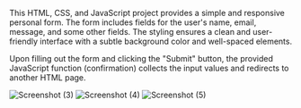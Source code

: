 This HTML, CSS, and JavaScript project provides a simple and responsive personal form. The form includes fields for the user's name, email, message, and some other fields. The styling ensures a clean and user-friendly interface with a subtle background color and well-spaced elements.

Upon filling out the form and clicking the "Submit" button, the provided JavaScript function (confirmation) collects the input values and redirects to another HTML page.

![Screenshot (3)](https://github.com/rasabhakthulasrikanth/Autoformfill/assets/154238594/1226e1db-1d38-49df-a544-8b46515d59ff)
![Screenshot (4)](https://github.com/rasabhakthulasrikanth/Autoformfill/assets/154238594/11243d7f-07b0-4f8d-9172-d6ea57a96d26)
![Screenshot (5)](https://github.com/rasabhakthulasrikanth/Autoformfill/assets/154238594/4a25efca-3c43-4a32-9190-c9e52fb9d747)




